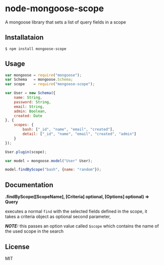 # node-mongoose-scope
A mongoose library that sets a list of query fields in a scope

## Installataion
```SH
$ npm install mongoose-scope
```

## Usage
```Javascript
var mongoose = require("mongoose");
var Schema   = mongoose.Schema;
var scope    = require("mongoose-scope");

var User = new Schema({
	name: String,
	password: String,
	email: String,
	admin: Boolean,
	created: Date
}, {
	scopes: {
		bash: ["_id", "name", "email", "created"],
		detail: ["_id", "name", "email", "created", "admin"]
	}
});

User.plugin(scope);

var model = mongoose.model("User" User);

model.findByScope("bash", {name: "random"});
```

## Documentation
**.findByScope([ScopeName], [Criteria] optional, [Options] optional) => Query**

executes a normal `find` with the selected fields defined in the scope, it takes a criteria object as optional second parameter,

***NOTE:*** this passes an option value called `$scope` which contains the name of the used scope in the search

## License
MIT
